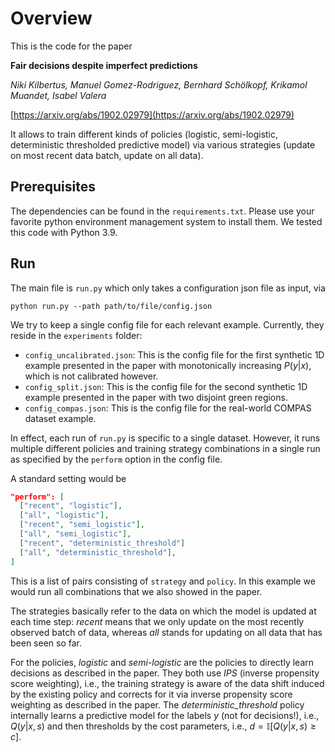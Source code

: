 # Overview

This is the code for the paper

**Fair decisions despite imperfect predictions**

*Niki Kilbertus, Manuel Gomez-Rodriguez, Bernhard Schölkopf, Krikamol Muandet, Isabel Valera*

[https://arxiv.org/abs/1902.02979](https://arxiv.org/abs/1902.02979)

It allows to train different kinds of policies (logistic, semi-logistic, deterministic thresholded predictive model) via various strategies (update on most recent data batch, update on all data).

## Prerequisites

The dependencies can be found in the `requirements.txt`.
Please use your favorite python environment management system to install them.
We tested this code with Python 3.9.

## Run

The main file is `run.py` which only takes a configuration json file as input, via

```shell
python run.py --path path/to/file/config.json
```

We try to keep a single config file for each relevant example. Currently, they reside in the `experiments` folder:

* `config_uncalibrated.json`: This is the config file for the first synthetic 1D example presented in the paper with monotonically increasing $P(y|x)$, which is not calibrated however.
* `config_split.json`: This is the config file for the second synthetic 1D example presented in the paper with two disjoint green regions.
* `config_compas.json`: This is the config file for the real-world COMPAS dataset example.

In effect, each run of `run.py` is specific to a single dataset. However, it runs multiple different policies and training strategy combinations in a single run as specified by the `perform` option in the config file.

A standard setting would be

```json
"perform": [
  ["recent", "logistic"],
  ["all", "logistic"],
  ["recent", "semi_logistic"],
  ["all", "semi_logistic"],
  ["recent", "deterministic_threshold"]
  ["all", "deterministic_threshold"],
]
```

This is a list of pairs consisting of `strategy` and `policy`. In this example we would run all combinations that we also showed in the paper.

The strategies basically refer to the data on which the model is updated at each time step: *recent* means that we only update on the most recently observed batch of data, whereas *all* stands for updating on all data that has been seen so far.

For the policies, *logistic* and *semi-logistic* are the policies to directly learn decisions as described in the paper. They both use *IPS* (inverse propensity score weighting), i.e., the training strategy is aware of the data shift induced by the existing policy and corrects for it via inverse propensity score weighting as described in the paper.
The *deterministic_threshold* policy internally learns a predictive model for the labels $y$ (not for decisions!), i.e., $Q(y|x, s)$ and then thresholds by the cost parameters, i.e., $d = \mathbb{I}[Q(y|x, s) \ge c]$.
